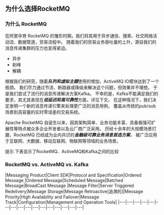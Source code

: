 ## 为什么选择RocketMQ

### 为什么 RocketMQ

在阿里孕育 RocketMQ 的雏形时期，我们将其用于异步通信、搜索、社交网络活动流、数据管道，贸易流程中。
随着我们的贸易业务吞吐量的上升，源自我们的消息传递集群的压力也变得紧迫。

- 异步
- 削峰
- 解耦

根据我们的研究，随着***队列和虚拟主题***使用的增加，ActiveMQ IO模块达到了一个瓶颈。
我们尽力通过节流、断路器或降级来解决这个问题，但效果并不理想。
于是我们尝试了流行的消息传递解决方案Kafka。
不幸的是，Kafka不能满足我们的要求，其尤其表现在***低延迟和高可靠性***方面，详见下文。
在这种情况下，我们决定发明一个新的消息传递引擎来处理更广泛的消息用例，
覆盖从传统的pub/sub场景到高容量的实时零误差的交易系统。

Apache RocketMQ 自诞生以来，因其架构简单、业务功能丰富、具备极强可扩展性等特点被众多企业开发者以及云厂商广泛采用。
历经十余年的大规模场景打磨，RocketMQ 已经成为业内共识的***金融级可靠业务消息首选方案***，
被广泛应用于互联网、大数据、移动互联网、物联网等领域的业务场景。

提示
下表显示了RocketMQ、ActiveMQ和Kafka之间的比较

### RocketMQ vs. ActiveMQ vs. Kafka

|Messaging Product|Client SDK|Protocol and Specification|Ordered Message |Ordered Message|Scheduled Message|Batched
Message|BroadCast Message |Message Filter|Server Triggered Redelivery|Message Storage|Message Retroactive[追溯的]|Message
Priority|High Availability and Failover|Message Track|Configuration|Management and Operation Tools|
|---|---|---|---|---|---|---|---|---|---|---|---|---|---|---|---|
































